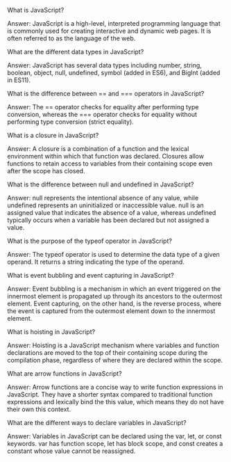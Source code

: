 What is JavaScript?

Answer: JavaScript is a high-level, interpreted programming language that is commonly used for creating interactive and dynamic web pages. It is often referred to as the language of the web.

What are the different data types in JavaScript?

Answer: JavaScript has several data types including number, string, boolean, object, null, undefined, symbol (added in ES6), and BigInt (added in ES11).

What is the difference between == and === operators in JavaScript?

Answer: The == operator checks for equality after performing type conversion, whereas the === operator checks for equality without performing type conversion (strict equality).

What is a closure in JavaScript?

Answer: A closure is a combination of a function and the lexical environment within which that function was declared. Closures allow functions to retain access to variables from their containing scope even after the scope has closed.

What is the difference between null and undefined in JavaScript?

Answer: null represents the intentional absence of any value, while undefined represents an uninitialized or inaccessible value. null is an assigned value that indicates the absence of a value, whereas undefined typically occurs when a variable has been declared but not assigned a value.

What is the purpose of the typeof operator in JavaScript?

Answer: The typeof operator is used to determine the data type of a given operand. It returns a string indicating the type of the operand.

What is event bubbling and event capturing in JavaScript?

Answer: Event bubbling is a mechanism in which an event triggered on the innermost element is propagated up through its ancestors to the outermost element. Event capturing, on the other hand, is the reverse process, where the event is captured from the outermost element down to the innermost element.

What is hoisting in JavaScript?

Answer: Hoisting is a JavaScript mechanism where variables and function declarations are moved to the top of their containing scope during the compilation phase, regardless of where they are declared within the scope.

What are arrow functions in JavaScript?

Answer: Arrow functions are a concise way to write function expressions in JavaScript. They have a shorter syntax compared to traditional function expressions and lexically bind the this value, which means they do not have their own this context.

What are the different ways to declare variables in JavaScript?

Answer: Variables in JavaScript can be declared using the var, let, or const keywords. var has function scope, let has block scope, and const creates a constant whose value cannot be reassigned.